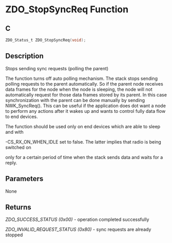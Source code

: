 # ZDO_StopSyncReq Function

## C

```c
ZDO_Status_t ZDO_StopSyncReq(void);
```

## Description

 Stops sending sync requests (polling the parent)

The function turns off auto polling mechanism. The stack stops sending polling
requests to the parent automatically. So if the parent node receives data frames
for the node when the node is sleeping, the node will not automatically request
for those data frames stored by its parent. In this case synchronization with the
parent can be done manually by sending NWK_SyncReq(). This can be useful if the
application does dot want a node to perform any actions after it wakes up and wants
to control fully data flow to end devices.

The function should be used only on end devices which are able to sleep and with

-CS_RX_ON_WHEN_IDLE set to false. The latter implies that radio is being switched on

only for a certain period of time when the stack sends data and waits for a reply.

## Parameters

 None 

## Returns

*ZDO_SUCCESS_STATUS (0x00)* - operation completed successfully

*ZDO_INVALID_REQUEST_STATUS (0x80)* - sync requests are already stopped
 


